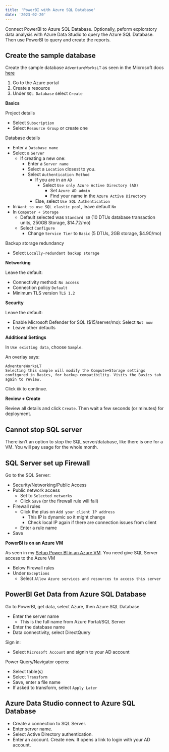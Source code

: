 ```yaml
---
title: 'PowerBI with Azure SQL Database'
date: '2023-02-20'
---
```


Connect PowerBI to Azure SQL Database. Optionally, peform exploratory data analysis with Azure Data Studio to query the Azure SQL Database. Then use PowerBI to query and create the reports.

## Create the sample database

Create the sample database `AdventureWorksLT` as seen in the Microsoft docs [here](https://learn.microsoft.com/en-us/sql/samples/adventureworks-install-configure?view=sql-server-ver16&tabs=ssms)

1. Go to the Azure portal
2. Create a resource
3. Under `SQL Database` select `Create`

**Basics**

Project details

* Select `Subscription`
* Select `Resource Group` or create one

Database details

* Enter a `Database name`
* Select a `Server`
  * If creating a new one:
    * Enter a `Server name`
    * Select a `Location` closest to you.
    * Select `Authentication Method`
      * If you are in an `AD`
        * Select `Use only Azure Active Directory (AD)`
          * Set `Azure AD admin`
          * Find your name in the `Azure Active Directory`
      * Else, select `Use SQL Authentication`
* In `Want to use SQL elastic pool`, leave default `No`
* In `Computer + Storage`
  * Default selected was `Standard S0` (10 DTUs database transaction units, 250GB Storage, $14.72/mo)
  * Select `Configure`
    * Change `Service Tier` to `Basic` (5 DTUs, 2GB storage, $4.90/mo)

Backup storage redundancy

* Select `Locally-redundant backup storage`

**Networking**

Leave the default:

* Connectivity method: `No access`
* Connection policy `Default`
* Minimum TLS version `TLS 1.2`

**Security**

Leave the default:

* Enable Microsoft Defender for SQL ($15/server/mo): Select `Not now`
* Leave other defaults

**Additional Settings**

In `Use existing data`, choose `Sample`.

An overlay says:

    AdventureWorksLT
    Selecting this sample will modify the Compute+Storage settings configured in Basics, for backup compatibility. Visits the Basics tab again to review.

Click `OK` to continue.

**Review + Create**

Review all details and click `Create`. Then wait a few seconds (or minutes) for deployment.

## Cannot stop SQL server

There isn't an option to stop the SQL server/database, like there is one for a VM. You will pay usage for the whole month.

## SQL Server set up Firewall

Go to the SQL Server:

* Security/Networking/Public Access
* Public network access
  * Set to `Selected networks`
  * Click `Save` (or the firewall rule will fail)
* Firewall rules
  * Click the plus on `Add your client IP address`
    * This IP is dynamic so it might change
    * Check local IP again if there are connection issues from client
  * Enter a rule name
* Save

**PowerBI is on an Azure VM**

As seen in my [Setup Power BI in an Azure VM](setup-powerbi-in-azure-vm.md). You need give SQL Server access to the Azure VM

* Below Firewall rules
* Under `Exceptions`
  * Select `Allow Azure services and resources to access this server`


## PowerBI Get Data from Azure SQL Database

Go to PowerBI, get data, select Azure, then Azure SQL Database.

* Enter the server name
  * This is the full name from Azure Portal/SQL Server
* Enter the database name
* Data connectivity, select DirectQuery
  
Sign in:

* Select `Microsoft Account` and signin to your AD account

Power Query/Navigator opens:

* Select table(s)
* Select `Transform`
* Save, enter a file name
* If asked to transform, select `Apply Later`

## Azure Data Studio connect to Azure SQL Database

* Create a connection to SQL Server.
* Enter server name.
* Select Active Directory authentication.
* Enter an account. Create new. It opens a link to login with your AD account.